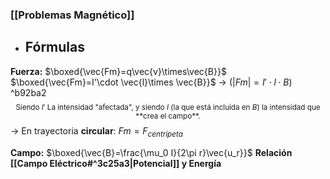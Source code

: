 ### [[Problemas Magnético]]

- ## Fórmulas

**Fuerza:** $\boxed{\vec{Fm}=q\vec{v}\times\vec{B}}$ $\boxed{\vec{Fm}=I'\cdot \vec{l}\times \vec{B}}$  -> $\left( |Fm|=I'\cdot l\cdot B\right)$ ^b92ba2 	$${^\text{Siendo $I'$ La intensidad "afectada", y siendo $I$ (la que está incluida en $B$) la intensidad que **crea el campo**.}}$$
	-> En trayectoria **circular**: $Fm=F_{centrípeta}$

**Campo:** $\boxed{\vec{B}=\frac{\mu_0 I}{2\pi r}\vec{u_r}}$
**Relación [[Campo Eléctrico#^3c25a3|Potencial]] y Energía**
